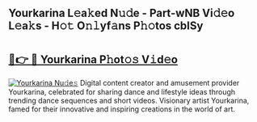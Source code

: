 ## Yourkarina L𝚎a𝚔ed N𝚞𝚍e - Part-wNB Vi𝚍𝚎o L𝚎a𝚔s - H𝚘𝚝 O𝚗𝚕yf𝚊ns P𝚑𝚘tos cbISy

# <h2><a href="http://kf4km5d.oniu.top/?m=Yourkarina">🔗👉 🔴 Yourkarina P𝚑ot𝚘𝚜 V𝚒d𝚎o</a></h2>

[![Yourkarina Nu𝚍e𝚜](https://i.imgur.com/0qMVB7G.gif)](http://kf4km5d.oniu.top/?m=Yourkarina)
Digital content creator and amusement provider Yourkarina, celebrated for sharing dance and lifestyle ideas through trending dance sequences and short videos. Visionary artist Yourkarina, famed for their innovative and inspiring creations in the world of art.  
